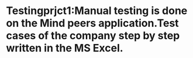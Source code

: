 # Testingprjct1:Manual testing is done on the Mind peers application.Test cases of the company step by step written in the MS Excel.

